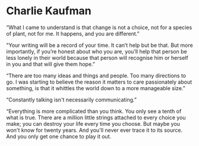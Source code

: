 # Charlie Kaufman

“What I came to understand is that change is not a choice, not for a species of plant, not for me. It happens, and you are different.”

"Your writing will be a record of your time. It can’t help but be that. But more importantly, if you’re honest about who you are, you’ll help that person be less lonely in their world because that person will recognise him or herself in you and that will give them hope.”

“There are too many ideas and things and people. Too many directions to go. I was starting to believe the reason it matters to care passionately about something, is that it whittles the world down to a more manageable size.”

“Constantly talking isn't necessarily communicating.”

“Everything is more complicated than you think. You only see a tenth of what is true. There are a million little strings attached to every choice you make; you can destroy your life every time you choose. But maybe you won't know for twenty years. And you'll never ever trace it to its source. And you only get one chance to play it out.

